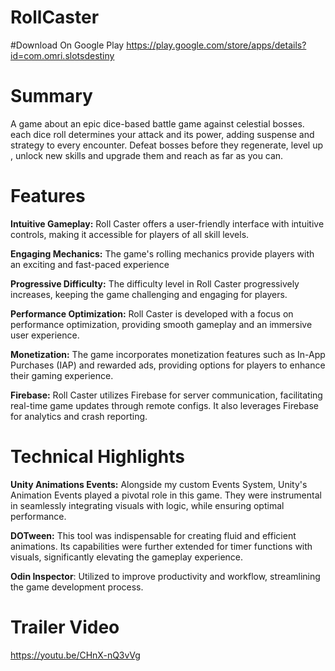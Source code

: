 # RollCaster

#Download On Google Play
https://play.google.com/store/apps/details?id=com.omri.slotsdestiny

# Summary
A game about an epic dice-based battle game against celestial bosses.
each dice roll determines your attack and its power, adding suspense and strategy to every encounter.
Defeat bosses before they regenerate, level up , unlock new skills and upgrade them and reach as far as you can.

# Features
**Intuitive Gameplay:** Roll Caster offers a user-friendly interface with intuitive controls, making it accessible for players of all skill levels.

**Engaging Mechanics:** The game's rolling mechanics provide players with an exciting and fast-paced experience

**Progressive Difficulty:** The difficulty level in Roll Caster progressively increases, keeping the game challenging and engaging for players.

**Performance Optimization:** Roll Caster is developed with a focus on performance optimization, providing smooth gameplay and an immersive user experience.

**Monetization:** The game incorporates monetization features such as In-App Purchases (IAP) and rewarded ads, providing options for players to enhance their gaming experience.

**Firebase:** Roll Caster utilizes Firebase for server communication, facilitating real-time game updates through remote configs. It also leverages Firebase for analytics and crash reporting.

# Technical Highlights
**Unity Animations Events:** Alongside my custom Events System, Unity's Animation Events played a pivotal role in this game. They were instrumental in seamlessly integrating visuals with logic, while ensuring optimal performance.

**DOTween:** This tool was indispensable for creating fluid and efficient animations. Its capabilities were further extended for timer functions with visuals, significantly elevating the gameplay experience.

**Odin Inspector**: Utilized to improve productivity and workflow, streamlining the game development process.

# Trailer Video
https://youtu.be/CHnX-nQ3vVg
